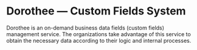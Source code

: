 # Dorothee — Custom Fields System

Dorothee is an on-demand business data fields (custom fields) management service. The organizations take advantage of this service to obtain the necessary data according to their logic and internal processes.
